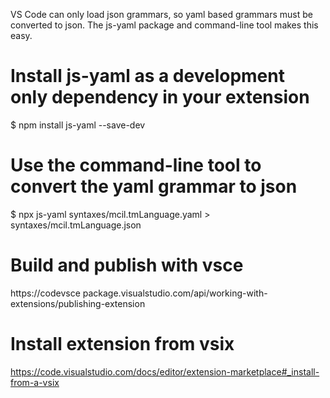 VS Code can only load json grammars, so yaml based grammars must be converted to json. The js-yaml package and command-line tool makes this easy.

# Install js-yaml as a development only dependency in your extension
$ npm install js-yaml --save-dev

# Use the command-line tool to convert the yaml grammar to json
$ npx js-yaml syntaxes/mcil.tmLanguage.yaml > syntaxes/mcil.tmLanguage.json

# Build and publish with vsce
https://codevsce package.visualstudio.com/api/working-with-extensions/publishing-extension

# Install extension from vsix
https://code.visualstudio.com/docs/editor/extension-marketplace#_install-from-a-vsix